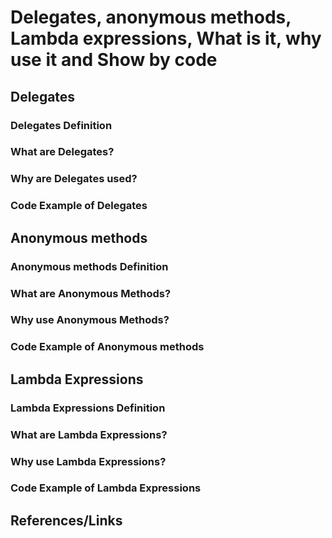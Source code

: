 # Delegates, anonymous methods, Lambda expressions, What is it, why use it and Show by code

## Delegates

### Delegates Definition

### What are Delegates?

### Why are Delegates used?

### Code Example of Delegates

## Anonymous methods

### Anonymous methods Definition

### What are Anonymous Methods?

### Why use Anonymous Methods?

### Code Example of Anonymous methods

## Lambda Expressions

### Lambda Expressions Definition

### What are Lambda Expressions?

### Why use Lambda Expressions?

### Code Example of Lambda Expressions

## References/Links